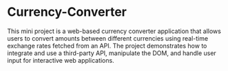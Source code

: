 # Currency-Converter
This mini project is a web-based currency converter application that allows users to convert amounts between different currencies using real-time exchange rates fetched from an API. The project demonstrates how to integrate and use a third-party API, manipulate the DOM, and handle user input for interactive web applications.
